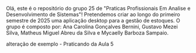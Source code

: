 Olá, este é o repositório do grupo 25 de "Praticas Profissionais Em Analise e Desenvolvimento de Sistemas"!
Pretendemos criar ao longo do primeiro semestre de 2025 uma aplicação desktop para a gestão de estoques.
O grupo é composto por: Ana Carolina Gonçalves Bernini, Gustavo Mezei Silva, Matheus Miguel Abreu da Silva e Mycaelly Barboza Sampaio.

alteração de exemplo - Praticando da Aula 5